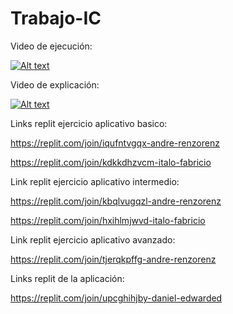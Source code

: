 # Trabajo-IC


Video de ejecución:

[![Alt text](https://img.youtube.com/vi/asiY-Qr5fF0/0.jpg)](https://www.youtube.com/watch?v=asiY-Qr5fF0)

Video de explicación:

[![Alt text](https://img.youtube.com/vi/JREeYFGsT8g/0.jpg)](https://www.youtube.com/watch?v=JREeYFGsT8g)

Links replit ejercicio aplicativo basico:

https://replit.com/join/iqufntvgqx-andre-renzorenz

https://replit.com/join/kdkkdhzvcm-italo-fabricio

Link replit ejercicio aplicativo intermedio:

https://replit.com/join/kbqlvugqzl-andre-renzorenz

https://replit.com/join/hxihlmjwvd-italo-fabricio

Link replit ejercicio aplicativo avanzado:

https://replit.com/join/tjerqkpffg-andre-renzorenz

Links replit de la aplicación:

https://replit.com/join/upcghihjby-daniel-edwarded




